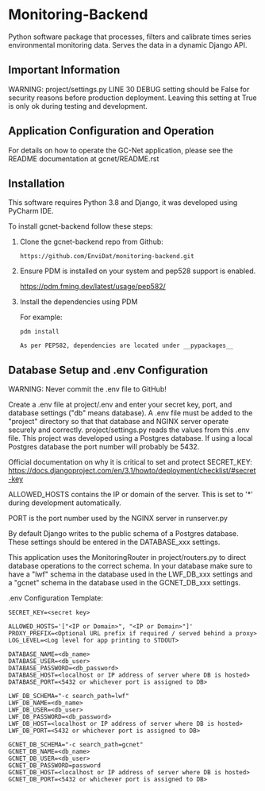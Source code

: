 # Monitoring-Backend

Python software package that processes, filters and calibrate times
series environmental monitoring data. Serves the data in a dynamic
Django API.

## Important Information

WARNING: project/settings.py LINE 30 DEBUG setting should be False for
security reasons before production deployment. Leaving this setting at
True is only ok during testing and development.

## Application Configuration and Operation

For details on how to operate the GC-Net application, please see the
README documentation at gcnet/README.rst

## Installation

This software requires Python 3.8 and Django, it was developed using
PyCharm IDE.

To install gcnet-backend follow these steps:

1.  Clone the gcnet-backend repo from Github:

        https://github.com/EnviDat/monitoring-backend.git

2.  Ensure PDM is installed on your system and pep528 support is
    enabled.

    <https://pdm.fming.dev/latest/usage/pep582/>

3.  Install the dependencies using PDM

    For example:

        pdm install

        As per PEP582, dependencies are located under __pypackages__

## Database Setup and .env Configuration

WARNING: Never commit the .env file to GitHub!

Create a .env file at project/.env and enter your secret key, port, and
database settings ("db" means database). A .env file must be added to
the "project" directory so that that database and NGINX server operate
securely and correctly. project/settings.py reads the values from this
.env file. This project was developed using a Postgres database. If
using a local Postgres database the port number will probably be 5432.

Official documentation on why it is critical to set and protect
SECRET_KEY:
<https://docs.djangoproject.com/en/3.1/howto/deployment/checklist/#secret-key>

ALLOWED_HOSTS contains the IP or domain of the server.
This is set to '\*' during development automatically.

PORT is the port number used by the NGINX server in runserver.py

By default Django writes to the public schema of a Postgres database.
These settings should be entered in the DATABASE_xxx settings.

This application uses the MonitoringRouter in project/routers.py to
direct database operations to the correct schema. In your database make
sure to have a "lwf" schema in the database used in the LWF_DB_xxx
settings and a "gcnet" schema in the database used in the
GCNET_DB_xxx settings.

.env Configuration Template:

    SECRET_KEY=<secret key>

    ALLOWED_HOSTS='["<IP or Domain>", "<IP or Domain>"]'
    PROXY_PREFIX=<Optional URL prefix if required / served behind a proxy>
    LOG_LEVEL=<Log level for app printing to STDOUT>

    DATABASE_NAME=<db_name>
    DATABASE_USER=<db_user>
    DATABASE_PASSWORD=<db_password>
    DATABASE_HOST=<localhost or IP address of server where DB is hosted>
    DATABASE_PORT=<5432 or whichever port is assigned to DB>

    LWF_DB_SCHEMA="-c search_path=lwf"
    LWF_DB_NAME=<db_name>
    LWF_DB_USER=<db_user>
    LWF_DB_PASSWORD=<db_password>
    LWF_DB_HOST=<localhost or IP address of server where DB is hosted>
    LWF_DB_PORT=<5432 or whichever port is assigned to DB>

    GCNET_DB_SCHEMA="-c search_path=gcnet"
    GCNET_DB_NAME=<db_name>
    GCNET_DB_USER=<db_user>
    GCNET_DB_PASSWORD=password
    GCNET_DB_HOST=<localhost or IP address of server where DB is hosted>
    GCNET_DB_PORT=<5432 or whichever port is assigned to DB>
